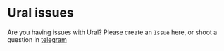 # Ural issues

Are you having issues with Ural? Please create an `Issue` here, or shoot a question in [telegram](https://t.me/ural_jobs)
